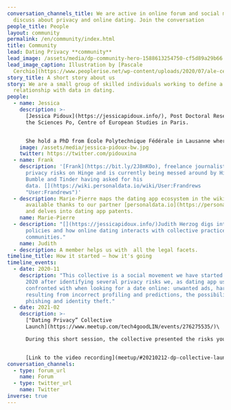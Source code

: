 ```yaml
---
conversation_channels_title: We are active in online forum and social media to
  discuss about privacy and online dating. Join the conversation
people_title: People
layout: community
permalink: /en/community/index.html
title: Community
lead: Dating Privacy **community**
lead_image: /assets/media/dp-community-hero-1588613254750-cf5d89a29b66.jpg
lead_image_caption: Illustration by [Pascale
  Cerchio](https://www.peoplerise.net/wp-content/uploads/2020/07/ale-cerchio.png)
story_title: A short story about us
story: We are a small group of skilled individuals working to define a new
  relationship with data in dating.
people:
  - name: Jessica
    description: >-
      [Jessica Pidoux](https://jessicapidoux.info/), Post Doctoral Researcher at
      the Sciences Po, Centre of European Studies in Paris.


      She hold a PhD from École Polytechnique Fédérale in Lausanne where she worked on revealing biases in dating apps secretive matching algorithms.
    image: /assets/media/jessica-pidoux-bw.jpg
    twitter: https://twitter.com/pidouxina
  - name: Frank
    description: '[Frank](https://bit.ly/2J8mKOo), freelance journalist has revealed
      privacy risks on Hinge and is currently being messed around by Hinge,
      Bumble and Tinder having asked for his
      data. [](https://wiki.personaldata.io/wiki/User:Frandrews
      "User:Frandrews")'
  - description: Marie-Pierre maps the dating app ecosystem in the wiki platform
      available thanks to our partner [personaldata.io](https://personaldata.io)
      and delves into dating app patents.
    name: Marie-Pierre
  - description: "[](https://jessicapidoux.info/)Judith Herzog digs into regulation
      policies and how online dating interacts with collective practices and
      communities."
    name: Judith
  - description: A member helps us with  all the legal facets.
timeline_title: How it started — how it's going
timeline_events:
  - date: 2020-11
    description: "This collective is a social movement we have started in November
      2020 after identifying several privacy risks we, as dating app users, are
      confronted with when looking for a date online: unwanted ads, harms
      resulting from incorrect profiling and predictions, the possibility of
      phishing and identity theft."
  - date: 2021-02
    description: >-
      ["Dating Privacy” Collective
      Launch](https://www.meetup.com/tech4goodLIN/events/276275535/)\

      During this short session, the collective presented the risks you take when using dating apps, shared practices to protect your privacy and explained how you can recover your data if you want to know what happens when you're swiping and liking. We also outlined our first major data literacy project: one [we want you to be involved in](/en/act/sar).


      [Link to the video recording](meetup/#20210212-dp-collective-launch) [Link to the presentation](https://tinyurl.com/20210212datingprivacy)
conversation_channels:
  - type: forum_url
    name: Forum
  - type: twitter_url
    name: Twitter
inverse: true
---
```

